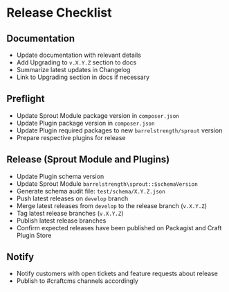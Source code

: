 # Release Checklist

## Documentation

- Update documentation with relevant details
- Add Upgrading to `v.X.Y.Z` section to docs
- Summarize latest updates in Changelog
- Link to Upgrading section in docs if necessary

## Preflight

- Update Sprout Module package version in `composer.json`
- Update Plugin package version in `composer.json`
- Update Plugin required packages to new `barrelstrength/sprout` version
- Prepare respective plugins for release

## Release (Sprout Module and Plugins)

- Update Plugin schema version
- Update Sprout Module `barrelstrength\sprout::$schemaVersion`
- Generate schema audit file: `test/schema/X.Y.Z.json`
- Push latest releases on `develop` branch
- Merge latest releases from `develop` to the release branch (`v.X.Y.Z`)
- Tag latest release branches (`v.X.Y.Z`)
- Publish latest release branches
- Confirm expected releases have been published on Packagist and Craft Plugin Store

## Notify

- Notify customers with open tickets and feature requests about release
- Publish to #craftcms channels accordingly
